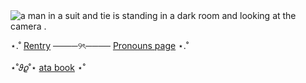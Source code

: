 





<img src="https://media.tenor.com/Cbuf3MNragQAAAAM/tt.gif" alt="a man in a suit and tie is standing in a dark room and looking at the camera ."/>


⋆.˚
[Rentry](https://rentry.co/voidershopss) ────୨ৎ──── [Pronouns page](https://en.pronouns.page/@void0991) ⋆.˚
                                                 ​ 
                                                     ​                                              
‎‎  
​​​​                                     ⋆˚𝜗𝜚˚⋆    [ata book](https://voider.atabook.org/) ⋆˚














